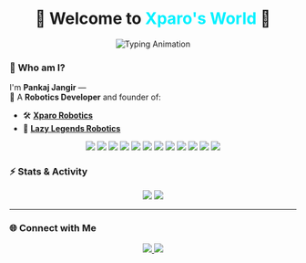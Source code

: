 <!-- Cyberpunk-style Profile README -->
<h1 align="center">
🚀 Welcome to <span style="color:#00f1ff;">Xparo's World</span> 👋
</h1>

<div align="center">
  <img src="https://readme-typing-svg.herokuapp.com?font=Orbitron&size=35&duration=3000&color=00f1ff&center=true&vCenter=true&width=700&height=80&lines=🚀+Founder+of+Xparo+Robotics;🤖+AI+Innovator;⚙️+Building+the+Future+of+Automation;🌌+Exploring+Intelligent+Machines" alt="Typing Animation">
</div>


### 🧠 **Who am I?**

I'm **Pankaj Jangir** —  
🚀 A **Robotics Developer** and founder of:  
- 🛠️ **[Xparo Robotics](https://xparo.me)**  
- 🤖 **[Lazy Legends Robotics](https://lazy-legends-robotics.azurewebsites.net/)**  

<p align="center">
  <img src="https://img.shields.io/badge/Robotics-ROS2-00f1f?style=flat-square&logo=ros&logoColor=white"/>
  <img src="https://img.shields.io/badge/DevOps-Docker-0078D4?style=flat-square&logo=docker&logoColor=white"/>
  <img src="https://img.shields.io/badge/Mapping-SLAM-green?style=flat-square&logo=mapbox&logoColor=white"/>
  <img src="https://img.shields.io/badge/Computer_Vision-OpenCV-blue?style=flat-square&logo=opencv&logoColor=white"/>
  <img src="https://img.shields.io/badge/AI-Python-306998?style=flat-square&logo=python&logoColor=white"/>
  <img src="https://img.shields.io/badge/UI-Kivy-00b140?style=flat-square&logo=kivy&logoColor=white"/>
  <img src="https://img.shields.io/badge/ML-TensorFlow-orange?style=flat-square&logo=tensorflow&logoColor=white"/>
  <img src="https://img.shields.io/badge/Deep_Learning-Keras-D00000?style=flat-square&logo=keras&logoColor=white"/>
  <img src="https://img.shields.io/badge/Data_Analysis-Pandas-150458?style=flat-square&logo=pandas&logoColor=white"/>
  <img src="https://img.shields.io/badge/Navigation-Nav2_Stack-blueviolet?style=flat-square&logo=compass&logoColor=white"/>
  <img src="https://img.shields.io/badge/Web-Django-092E20?style=flat-square&logo=django&logoColor=white"/>
  <img src="https://img.shields.io/badge/UI-shadcn-007acc?style=flat-square&logo=shadcn&logoColor=white"/>
</p>


### ⚡ **Stats & Activity**
<p align="center">
  <img src="https://github-readme-streak-stats.herokuapp.com/?user=lazyxcientist&theme=tokyonight"/>
  <img src="https://github-readme-stats.vercel.app/api?username=lazyxcientist&show_icons=true&theme=tokyonight&hide_border=true"/>
</p>


---

### 🌐 **Connect with Me**  

<p align="center">
  <a href="https://www.linkedin.com/in/pankaj-jangir-xp/" target="_blank">
    <img src="https://img.shields.io/badge/LinkedIn-%230077B5.svg?style=for-the-badge&logo=linkedin&logoColor=white"/>
  </a>
  <a href="https://xparo.me/aboutme" target="_blank">
    <img src="https://img.shields.io/badge/Website-%23000000.svg?style=for-the-badge&logo=firefox&logoColor=white"/>
  </a>
</p>


